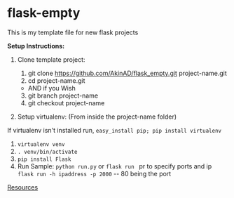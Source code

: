 flask-empty
===========

This is my template file for new flask projects

**Setup Instructions:**

1. Clone template project:
    1. git clone https://github.com/AkinAD/flask_empty.git project-name.git
    2. cd project-name.git
      - AND if you Wish 
    3. git branch project-name
    4. git checkout project-name

2. Setup virtualenv: (From inside the project-name folder)

If virtualenv isn't installed run, `easy_install pip; pip install virtualenv`

1. `virtualenv venv`
2. `. venv/bin/activate`
3. `pip install Flask`
4. Run Sample:
    `python run.py` or `flask run `
    pr to specify ports and ip `flask run -h ipaddress -p 2000`  -- 80 being the port

[Resources](http://flask.pocoo.org/docs/installation/)
